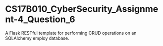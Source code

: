 # CS17B010_CyberSecurity_Assignment-4_Question_6
A Flask RESTful template for performing CRUD operations on an SQLAlchemy employ database.
